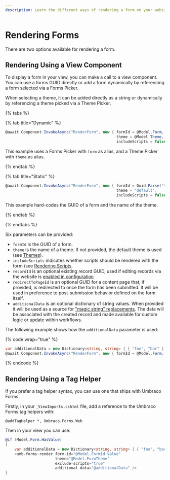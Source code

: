 ```yaml
---
description: Learn the different ways of rendering a form on your website when using Umbraco Forms.
---
```


# Rendering Forms

There are two options available for rendering a form.

## Rendering Using a View Component

To display a form in your view, you can make a call to a view component. You can use a forms GUID directly or add a form dynamically by referencing a form selected via a Forms Picker.

When selecting a theme, it can be added directly as a string or dynamically by referencing a theme picked via a Theme Picker.

{% tabs %}

{% tab title="Dynamic" %}

```csharp
@await Component.InvokeAsync("RenderForm", new { formId = @Model.Form, 
                                                 theme = @Model.Theme,
                                                 includeScripts = false })
```

This example uses a Forms Picker with `form` as alias, and a Theme Picker with `theme` as alias.

{% endtab %}

{% tab title="Static" %}

```csharp
@await Component.InvokeAsync("RenderForm", new { formId = Guid.Parse("<form guid>"), 
                                                 theme = "default", 
                                                 includeScripts = false })
```

This example hard-codes the GUID of a form and the name of the theme.

{% endtab %}

{% endtabs %}

Six parameters can be provided:

- `formId` is the GUID of a form.
- `theme` is the name of a theme. If not provided, the default theme is used (see [Themes](./themes.md)).
- `includeScripts` indicates whether scripts should be rendered with the form (see [Rendering Scripts](./rendering-scripts.md).
- `recordId` is an optional existing record GUID, used if editing records via the website is [enabled in configuration](../developer/configuration/README.md#alloweditableformsubmissions)
- `redirectToPageId` is an optional GUID for a content page that, if provided, is redirected to once the form has been submitted. It will be used in preference to post-submission behavior defined on the form itself.
- `additionalData` is an optional dictionary of string values. When provided it will be used as a source for ["magic string" replacements](./magic-strings.md). The data will be associated with the created record and made available for custom logic or update within workflows.

The following example shows how the `additionalData` parameter is used:

{% code wrap="true" %}

```csharp
var additionalData = new Dictionary<string, string> { { "foo", "bar" }, { "buzz", "baz" } };
@await Component.InvokeAsync("RenderForm", new { formId = @Model.Form, theme = @Model.Theme, includeScripts = false, additionalData })
```

{% endcode %}

## Rendering Using a Tag Helper

If you prefer a tag helper syntax, you can use one that ships with Umbraco Forms.

Firstly, in your `_ViewImports.cshtml` file, add a reference to the Umbraco Forms tag helpers with:

```cshtml
@addTagHelper *, Umbraco.Forms.Web
```

Then in your view you can use:

```csharp
@if (Model.Form.HasValue)
{
    var additionalData = new Dictionary<string, string> { { "foo", "bar" }, { "buzz", "baz" } };
    <umb-forms-render form-id="@Model.FormId.Value" 
                      theme="@Model.FormTheme" 
                      exclude-scripts="true" 
                      additional-data="@additionalData" />
}
```
